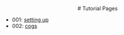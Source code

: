 <p align="center">
# Tutorial Pages
</p>


- 001: [setting up](./setting_up.md)
- 002: [cogs](./cogs.md)
